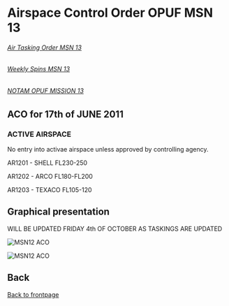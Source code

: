 # Airspace Control Order OPUF MSN 13


###### [Air Tasking Order MSN 13](/OPUF-Brief/Docs/ATO/ATO_13.html)
###### [Weekly Spins MSN 13](/OPUF-Brief/Docs/SPINS_13.html)
###### [NOTAM OPUF MISSION 13](/OPUF-Brief/Docs/NOTAM/NOTAM_13.html)


## ACO for 17th of JUNE 2011

### ACTIVE AIRSPACE 
No entry into activae airspace unless approved by controlling agency.


AR1201 - SHELL FL230-250


AR1202 - ARCO FL180-FL200


AR1203 - TEXACO FL105-120





## Graphical presentation


WILL BE UPDATED FRIDAY 4th OF OCTOBER AS TASKINGS ARE UPDATED


![MSN12 ACO](/OPUF-Brief/Images/MSN12_ACO.PNG)


![MSN12 ACO](/OPUF-Brief/Images/MSN12_TANKER.PNG)





## Back
[Back to frontpage](https://132nd-vwing.github.io/OPUF-Brief/)